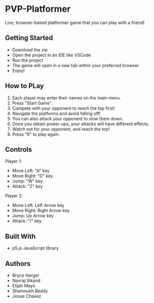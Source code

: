 # PVP-Platformer
Live, browser-based platformer game that you can play with a friend!

## Getting Started
- Download the zip
- Open the project in an IDE like VSCode
- Run the project
- The game will open in a new tab within your preferred browser
- Enjoy!

## How to PLay
1. Each player may enter their names on the main menu.
2. Press "Start Game".
3. Compete with your opponent to reach the top first!
4. Navigate the platforms and avoid falling off!
5. You can also attack your opponent to slow them down.
6. Once you obtain power-ups, your attacks will have different effects.
7. Watch out for your opponent, and reach the top!
8. Press "R" to play again.

## Controls
Player 1:
- Move Left: "A" key
- Move Right: "D" key
- Jump: "W" key
- Attack: "Z" key

Player 2:
- Move Left: Left Arrow key
- Move Right: Right Arrow key
- Jump: Up Arrow key
- Attack: "/" key

## Built With
- p5.js JavaScript library

## Authors 
- Bryce Harger 
- Navraj Sikand
- Elijah Mays
- Shanmukh Reddy
- Josue Chavez
